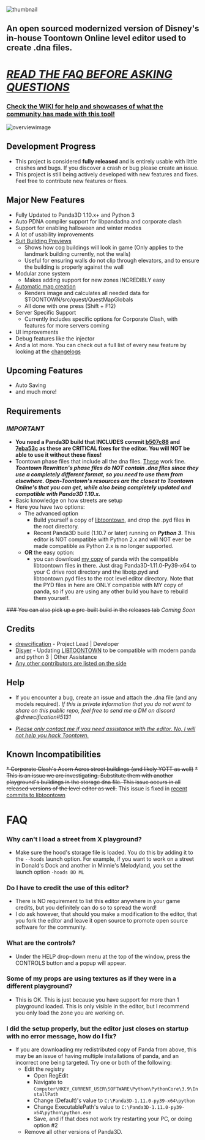 ![thumbnail](https://i.imgur.com/Q722uK2.png)

## An open sourced modernized version of Disney's in-house Toontown Online level editor used to create .dna files.

# [***READ THE FAQ BEFORE ASKING QUESTIONS***](#faq)
### [Check the WIKI for help and showcases of what the community has made with this tool!](https://github.com/OpenToontownTools/TTOpenLevelEditor/wiki)

![overviewimage](https://i.imgur.com/i3RyBiu.png)

## Development Progress
* This project is considered **fully released** and is entirely usable with little crashes and bugs. If you discover a crash or bug please create an issue.
* This project is still being actively developed with new features and fixes. Feel free to contribute new features or fixes.

## Major New Features
* Fully Updated to Panda3D 1.10.x+ and Python 3
* Auto PDNA compiler support for libpandadna and corporate clash
* Support for enabling halloween and winter modes
* A lot of usability improvements
* [Suit Building Previews](https://twitter.com/ttccdrew/status/1329973906195812353?s=20)
   * Shows how cog buildings will look in game (Only applies to the landmark building currently, not the walls)
   * Useful for ensuring walls do not clip through elevators, and to ensure the building is properly against the wall
* Modular zone system
   * Makes adding support for new zones INCREDIBLY easy
* [Automatic map creation](https://www.youtube.com/watch?v=B9HAfcF4_bE)
   * Renders image and calculates all needed data for $TOONTOWN/src/quest/QuestMapGlobals
   * All done with one press (Shift + F12)
* Server Specific Support
   * Currently includes specific options for Corporate Clash, with features for more servers coming
* UI improvements
* Debug features like the injector
* And a lot more. You can check out a full list of every new feature by looking at the [changelogs](https://github.com/OpenToontownTools/TTOpenLevelEditor/releases)

## Upcoming Features
* Auto Saving
* and much more!

## Requirements
### ***IMPORTANT***
* **You need a Panda3D build that INCLUDES commit [b507c88](https://github.com/panda3d/panda3d/commit/b507c88cd9fd5d3a432aae42fdc9165422a527b4) and [7eba53c](https://github.com/panda3d/panda3d/commit/7eba53cffac5e57e1e2e192d17d4ea92a4c8d14c) as these are CRITICAL fixes for the editor. You will NOT be able to use it without these fixes!**
* Toontown phase files that include all the dna files. [These](https://github.com/open-toontown/resources) work fine. ***Toontown Rewritten's phase files do NOT contain .dna files since they use a completely different format, so you need to use them from elsewhere. Open-Toontown's resources are the closest to Toontown Online's that you can get, while also being completely updated and compatible with Panda3D 1.10.x.***
* Basic knowledge on how streets are setup
* Here you have two options:
    * The advanced option
        * Build yourself a copy of [libtoontown](https://github.com/OpenToontownTools/libtoontown), and drop the .pyd files in the root directory.
        * Recent Panda3D build (1.10.7 or later) running on *__Python 3__*. This editor is NOT compatible with Python 2.x and will NOT ever be made compatible as Python 2.x is no longer supported.
    * **OR** the easy option:
        * you can download [my copy](https://drive.google.com/file/d/1lJ-4Ce3qLvRnvZzHCPlXAM088pCK7qr2/view?usp=sharing) of panda with the compatible libtoontown files in there. Just drag Panda3D-1.11.0-Py39-x64 to your C drive root directory and the libotp.pyd and libtoontown.pyd files to the root level editor directory. Note that the PYD files in here are ONLY compatible with MY copy of panda, so if you are using any other build you have to rebuild them yourself.

~~### You can also pick up a pre-built build in the releases tab~~ *Coming Soon*

## Credits
* [drewcification](https://github.com/drewc5131) - Project Lead | Developer
* [Disyer](https://github.com/darktohka/) - Updating [LIBTOONTOWN](https://github.com/darktohka/libtoontown) to be compatible with modern panda and python 3 | Other Assistance
* [Any other contributors are listed on the side](https://github.com/OpenToontownTools/TTOpenLevelEditor/graphs/contributors)

## Help
* If you encounter a bug, create an issue and attach the .dna file (and any models required). *If this is private information that you do not want to share on this public repo, feel free to send me a DM on discord @drewcification#5131*

* [*Please only contact me if you need assistance with the editor. No, I will not help you hack Toontown.*](https://cdn.discordapp.com/attachments/735304945062117468/760296465498898491/hwW1Mlq.png)

## Known Incompatibilities
~~* Corporate Clash's Acorn Acres street buildings (and likely YOTT as well)~~
   ~~* This is an issue we are investigating. Substitute them with another playground's buildings in the storage dna file. This issue occurs in all released versions of the level editor as well.~~ This issue is fixed in [recent commits to libtoontown](https://github.com/OpenToontownTools/libtoontown)

# FAQ
### Why can't I load a street from X playground?
* Make sure the hood's storage file is loaded. You do this by adding it to the `--hoods` launch option. For example, if you want to work on a street in Donald's Dock and another in Minnie's Melodyland, you set the launch option `-hoods DD ML`

### Do I have to credit the use of this editor?
* There is NO requirement to list this editor anywhere in your game credits, but you definitely can do so to spread the word!
* I do ask however, that should you make a modification to the editor, that you fork the editor and leave it open source to promote open source software for the community.

### What are the controls?
* Under the HELP drop-down menu at the top of the window, press the CONTROLS button and a popup will appear.

### Some of my props are using textures as if they were in a different playground?
* This is OK. This is just because you have support for more than 1 playground loaded. This is only visible in the editor, but I recommend you only load the zone you are working on.

### I did the setup properly, but the editor just closes on startup with no error message, how do I fix?
* If you are downloading my redistributed copy of Panda from above, this may be an issue of having multiple installations of panda, and an incorrect one being targeted. Try one or both of the following:
    * Edit the registry
        * Open RegEdit
        * Navigate to `Computer\HKEY_CURRENT_USER\SOFTWARE\Python\PythonCore\3.9\InstallPath`
        * Change (Default)'s value to `C:\Panda3D-1.11.0-py39-x64\python`
        * Change ExecutablePath's value to `C:\Panda3D-1.11.0-py39-x64\python\python.exe`
        * Save, and if that does not work try restarting your PC, or doing option #2
    * Remove all other versions of Panda3D.
